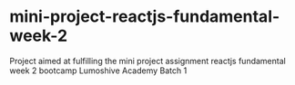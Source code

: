 # mini-project-reactjs-fundamental-week-2
Project aimed at fulfilling the mini project assignment reactjs fundamental week 2 bootcamp Lumoshive Academy Batch 1
